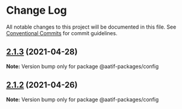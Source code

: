 # Change Log

All notable changes to this project will be documented in this file.
See [Conventional Commits](https://conventionalcommits.org) for commit guidelines.

## [2.1.3](https://github.com/aatifbandey/mono-react/compare/@aatif-packages/config@2.1.2...@aatif-packages/config@2.1.3) (2021-04-28)

**Note:** Version bump only for package @aatif-packages/config





## [2.1.2](https://github.com/aatifbandey/mono-react/compare/@aatif-packages/config@2.1.1...@aatif-packages/config@2.1.2) (2021-04-26)

**Note:** Version bump only for package @aatif-packages/config
